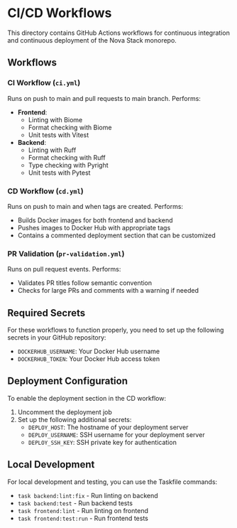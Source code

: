 # CI/CD Workflows

This directory contains GitHub Actions workflows for continuous integration and continuous deployment of the Nova Stack monorepo.

## Workflows

### CI Workflow (`ci.yml`)
Runs on push to main and pull requests to main branch. Performs:
- **Frontend**:
  - Linting with Biome
  - Format checking with Biome
  - Unit tests with Vitest
- **Backend**:
  - Linting with Ruff
  - Format checking with Ruff
  - Type checking with Pyright
  - Unit tests with Pytest

### CD Workflow (`cd.yml`)
Runs on push to main and when tags are created. Performs:
- Builds Docker images for both frontend and backend
- Pushes images to Docker Hub with appropriate tags
- Contains a commented deployment section that can be customized

### PR Validation (`pr-validation.yml`)
Runs on pull request events. Performs:
- Validates PR titles follow semantic convention
- Checks for large PRs and comments with a warning if needed

## Required Secrets

For these workflows to function properly, you need to set up the following secrets in your GitHub repository:

- `DOCKERHUB_USERNAME`: Your Docker Hub username
- `DOCKERHUB_TOKEN`: Your Docker Hub access token

## Deployment Configuration

To enable the deployment section in the CD workflow:
1. Uncomment the deployment job
2. Set up the following additional secrets:
   - `DEPLOY_HOST`: The hostname of your deployment server
   - `DEPLOY_USERNAME`: SSH username for your deployment server
   - `DEPLOY_SSH_KEY`: SSH private key for authentication

## Local Development

For local development and testing, you can use the Taskfile commands:
- `task backend:lint:fix` - Run linting on backend
- `task backend:test` - Run backend tests
- `task frontend:lint` - Run linting on frontend
- `task frontend:test:run` - Run frontend tests
